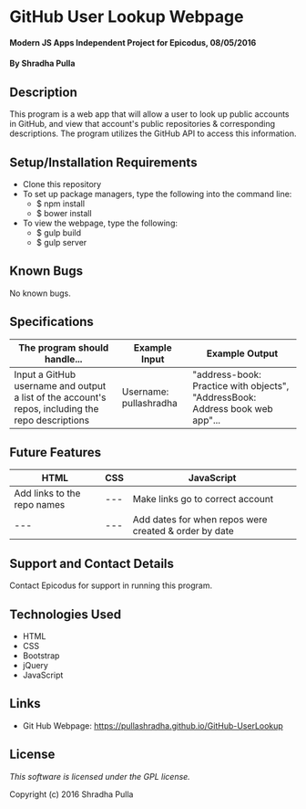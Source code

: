 # GitHub User Lookup Webpage

#### Modern JS Apps Independent Project for Epicodus, 08/05/2016

#### By Shradha Pulla

## Description

This program is a web app that will allow a user to look up public accounts in GitHub, and view that account's public repositories & corresponding descriptions. The program utilizes the GitHub API to access this information.

## Setup/Installation Requirements

* Clone this repository
* To set up package managers, type the following into the command line:
  * $ npm install
  * $ bower install
* To view the webpage, type the following:
  * $ gulp build
  * $ gulp server

## Known Bugs

No known bugs.

## Specifications

The program should handle... | Example Input | Example Output
----- | ----- | -----
Input a GitHub username and output a list of the account's repos, including the repo descriptions | Username: pullashradha | "address-book: Practice with objects", "AddressBook: Address book web app"...

## Future Features

HTML | CSS | JavaScript
----- | ----- | -----
Add links to the repo names | --- | Make links go to correct account
--- | --- | Add dates for when repos were created & order by date

## Support and Contact Details

Contact Epicodus for support in running this program.

## Technologies Used

* HTML
* CSS
* Bootstrap
* jQuery
* JavaScript

## Links

* Git Hub Webpage: https://pullashradha.github.io/GitHub-UserLookup

## License

*This software is licensed under the GPL license.*

Copyright (c) 2016 Shradha Pulla
